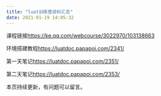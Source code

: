 ```yaml
---
title: "luat训练营资料汇总"
date: 2021-01-19 14:05:32
---
```


<p>课程链接<a href="https://ke.qq.com/webcourse/3022970/103138663" target="_blank">https://ke.qq.com/webcourse/3022970/103138663</a></p><p></p><p>环境搭建教程<a href="https://luatdoc.papapoi.com/2341/" target="">https://luatdoc.papapoi.com/2341/</a></p><p></p><p>第一天笔记<a href="https://luatdoc.papapoi.com/2351/" target="_blank">https://luatdoc.papapoi.com/2351/</a></p><p></p><p>第二天笔记<a href="https://luatdoc.papapoi.com/2353/" target="_blank">https://luatdoc.papapoi.com/2353/</a></p><p></p><p>本页持续更新，有问题可以留言。</p>
